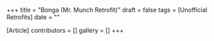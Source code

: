 +++
title = "Bonga (Mr. Munch Retrofit)"
draft = false
tags = [Unofficial Retrofits]
date = ""

[Article]
contributors = []
gallery = []
+++